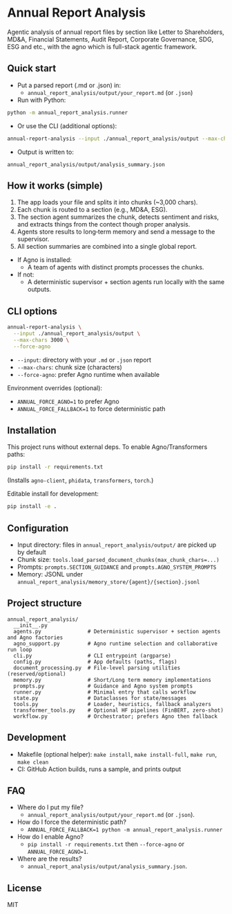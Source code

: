 # Annual Report Analysis

Agentic analysis of annual report files by section like Letter to Shareholders, MD&A, Financial Statements, Audit Report, Corporate Governance, SDG, ESG and etc., with the agno which is full-stack agentic framework.

## Quick start
- Put a parsed report (.md or .json) in:
  - `annual_report_analysis/output/your_report.md` (or `.json`)
- Run with Python:
```bash
python -m annual_report_analysis.runner
```
- Or use the CLI (additional options):
```bash
annual-report-analysis --input ./annual_report_analysis/output --max-chars 3000 --force-agno
```
- Output is written to:
```
annual_report_analysis/output/analysis_summary.json
```

## How it works (simple)
1) The app loads your file and splits it into chunks (~3,000 chars).
2) Each chunk is routed to a section (e.g., MD&A, ESG).
3) The section agent summarizes the chunk, detects sentiment and risks, and extracts things from the contect though proper analysis.
4) Agents store results to long‑term memory and send a message to the supervisor.
5) All section summaries are combined into a single global report.

- If Agno is installed:
  - A team of agents with distinct prompts processes the chunks.
- If not:
  - A deterministic supervisor + section agents run locally with the same outputs.

## CLI options
```bash
annual-report-analysis \
  --input ./annual_report_analysis/output \
  --max-chars 3000 \
  --force-agno
```
- `--input`: directory with your `.md` or `.json` report
- `--max-chars`: chunk size (characters)
- `--force-agno`: prefer Agno runtime when available

Environment overrides (optional):
- `ANNUAL_FORCE_AGNO=1` to prefer Agno
- `ANNUAL_FORCE_FALLBACK=1` to force deterministic path

## Installation
This project runs without external deps. To enable Agno/Transformers paths:
```bash
pip install -r requirements.txt
```
(Installs `agno-client`, `phidata`, `transformers`, `torch`.)

Editable install for development:
```bash
pip install -e .
```

## Configuration
- Input directory: files in `annual_report_analysis/output/` are picked up by default
- Chunk size: `tools.load_parsed_document_chunks(max_chunk_chars=...)`
- Prompts: `prompts.SECTION_GUIDANCE` and `prompts.AGNO_SYSTEM_PROMPTS`
- Memory: JSONL under `annual_report_analysis/memory_store/{agent}/{section}.jsonl`

## Project structure
```
annual_report_analysis/
  __init__.py
  agents.py               # Deterministic supervisor + section agents and Agno factories
  agno_support.py         # Agno runtime selection and collaborative run loop
  cli.py                  # CLI entrypoint (argparse)
  config.py               # App defaults (paths, flags)
  document_processing.py  # File-level parsing utilities (reserved/optional)
  memory.py               # Short/Long term memory implementations
  prompts.py              # Guidance and Agno system prompts
  runner.py               # Minimal entry that calls workflow
  state.py                # Dataclasses for state/messages
  tools.py                # Loader, heuristics, fallback analyzers
  transformer_tools.py    # Optional HF pipelines (FinBERT, zero-shot)
  workflow.py             # Orchestrator; prefers Agno then fallback
```

## Development
- Makefile (optional helper): `make install`, `make install-full`, `make run`, `make clean`
- CI: GitHub Action builds, runs a sample, and prints output

## FAQ
- Where do I put my file?
  - `annual_report_analysis/output/your_report.md` (or `.json`).
- How do I force the deterministic path?
  - `ANNUAL_FORCE_FALLBACK=1 python -m annual_report_analysis.runner`
- How do I enable Agno?
  - `pip install -r requirements.txt` then `--force-agno` or `ANNUAL_FORCE_AGNO=1`.
- Where are the results?
  - `annual_report_analysis/output/analysis_summary.json`.

## License
MIT
